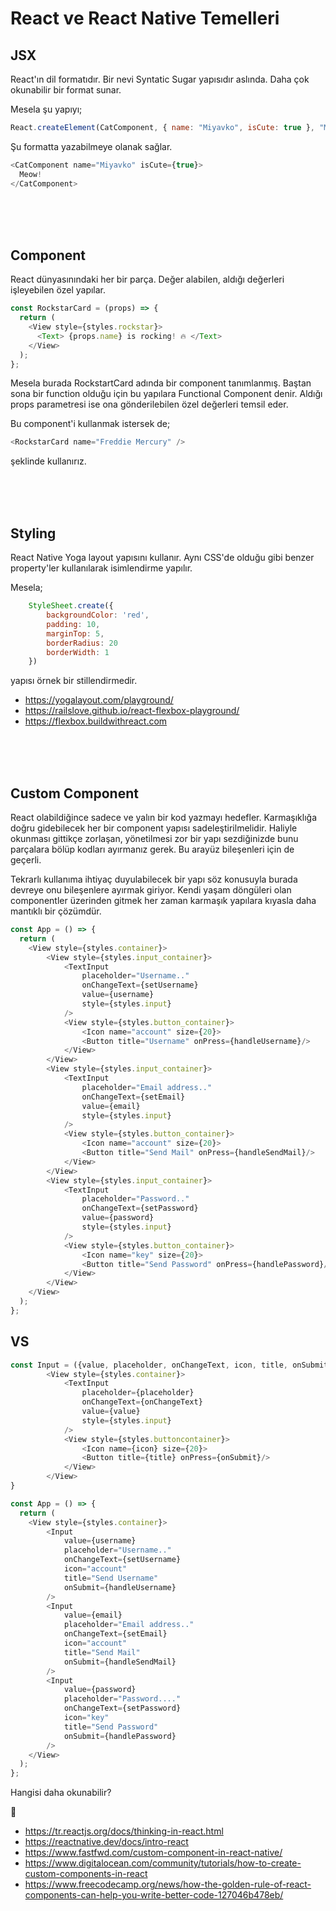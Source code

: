 # React ve React Native Temelleri

## JSX

React'ın dil formatıdır. Bir nevi Syntatic Sugar yapısıdır aslında. Daha çok okunabilir bir format sunar.

Mesela şu yapıyı;

```js
React.createElement(CatComponent, { name: "Miyavko", isCute: true }, "Meow!");
```

Şu formatta yazabilmeye olanak sağlar.

```js
<CatComponent name="Miyavko" isCute={true}>
  Meow!
</CatComponent>
```

<br />
<br />
<br />

## Component

React dünyasınındaki her bir parça. Değer alabilen, aldığı değerleri işleyebilen özel yapılar.

```js
const RockstarCard = (props) => {
  return (
    <View style={styles.rockstar}>
      <Text> {props.name} is rocking! 🔥 </Text>
    </View>
  );
};
```

Mesela burada RockstartCard adında bir component tanımlanmış. Baştan sona bir function olduğu için bu yapılara Functional Component denir. Aldığı props parametresi ise ona gönderilebilen özel değerleri temsil eder.

Bu component'i kullanmak istersek de;

```js
<RockstarCard name="Freddie Mercury" />
```

şeklinde kullanırız.

<br />
<br />
<br />

## Styling

React Native Yoga layout yapısını kullanır. Aynı CSS'de olduğu gibi benzer property'ler kullanılarak isimlendirme yapılır.

Mesela;

```js
    StyleSheet.create({
        backgroundColor: 'red',
        padding: 10,
        marginTop: 5,
        borderRadius: 20
        borderWidth: 1
    })
```

yapısı örnek bir stillendirmedir.

- https://yogalayout.com/playground/
- https://railslove.github.io/react-flexbox-playground/
- https://flexbox.buildwithreact.com

<br />
<br />
<br />

## Custom Component

React olabildiğince sadece ve yalın bir kod yazmayı hedefler. Karmaşıklığa doğru gidebilecek her bir component yapısı sadeleştirilmelidir. Haliyle okunması gittikçe zorlaşan, yönetilmesi zor bir yapı sezdiğinizde bunu parçalara bölüp kodları ayırmanız gerek. Bu arayüz bileşenleri için de geçerli. 

Tekrarlı kullanıma ihtiyaç duyulabilecek bir yapı söz konusuyla burada devreye onu bileşenlere ayırmak giriyor. Kendi yaşam döngüleri olan componentler üzerinden gitmek her zaman karmaşık yapılara kıyasla daha mantıklı bir çözümdür.

```js
const App = () => {
  return (
    <View style={styles.container}>
        <View style={styles.input_container}>
            <TextInput
                placeholder="Username.." 
                onChangeText={setUsername}
                value={username}
                style={styles.input}
            />
            <View style={styles.button_container}>
                <Icon name="account" size={20}>
                <Button title="Username" onPress={handleUsername}/>
            </View>
        </View>
        <View style={styles.input_container}>
            <TextInput
                placeholder="Email address.." 
                onChangeText={setEmail}
                value={email}
                style={styles.input}
            />
            <View style={styles.button_container}>
                <Icon name="account" size={20}>
                <Button title="Send Mail" onPress={handleSendMail}/>
            </View>
        </View>
        <View style={styles.input_container}>
            <TextInput
                placeholder="Password.." 
                onChangeText={setPassword}
                value={password}
                style={styles.input}
            />
            <View style={styles.button_container}>
                <Icon name="key" size={20}>
                <Button title="Send Password" onPress={handlePassword}/>
            </View>
        </View>
    </View>
  );
};
```
## VS

```js
const Input = ({value, placeholder, onChangeText, icon, title, onSubmit}) => {
        <View style={styles.container}>
            <TextInput
                placeholder={placeholder} 
                onChangeText={onChangeText}
                value={value}
                style={styles.input}
            />
            <View style={styles.buttoncontainer}>
                <Icon name={icon} size={20}>
                <Button title={title} onPress={onSubmit}/>
            </View>
        </View>
}

const App = () => {
  return (
    <View style={styles.container}>
        <Input
            value={username}
            placeholder="Username.."
            onChangeText={setUsername}
            icon="account"
            title="Send Username"
            onSubmit={handleUsername}
        />
        <Input
            value={email}
            placeholder="Email address.."
            onChangeText={setEmail}
            icon="account"
            title="Send Mail"
            onSubmit={handleSendMail}
        />
        <Input
            value={password}
            placeholder="Password...."
            onChangeText={setPassword}
            icon="key"
            title="Send Password"
            onSubmit={handlePassword}
        />
    </View>
  );
};
```
Hangisi daha okunabilir?

🔧
- https://tr.reactjs.org/docs/thinking-in-react.html
- https://reactnative.dev/docs/intro-react
- https://www.fastfwd.com/custom-component-in-react-native/
- https://www.digitalocean.com/community/tutorials/how-to-create-custom-components-in-react
- https://www.freecodecamp.org/news/how-the-golden-rule-of-react-components-can-help-you-write-better-code-127046b478eb/
